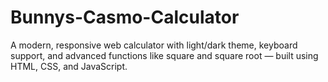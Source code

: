 # Bunnys-Casmo-Calculator
A modern, responsive web calculator with light/dark theme, keyboard support, and advanced functions like square and square root — built using HTML, CSS, and JavaScript.

